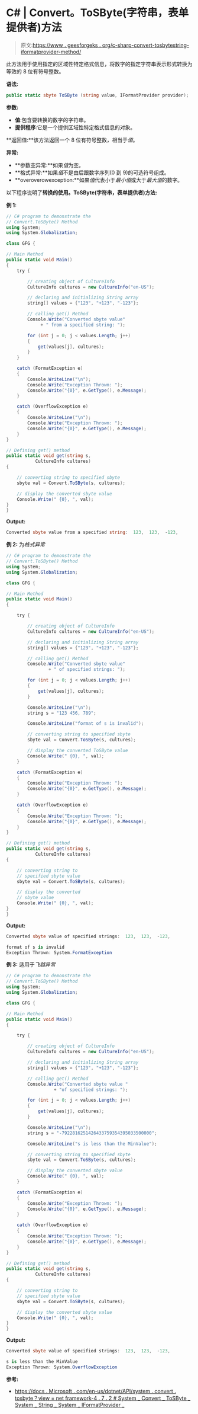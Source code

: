 # C# | Convert。ToSByte(字符串，表单提供者)方法

> 原文:[https://www . geesforgeks . org/c-sharp-convert-tosbytestring-iformatprovider-method/](https://www.geeksforgeeks.org/c-sharp-convert-tosbytestring-iformatprovider-method/)

此方法用于使用指定的区域性特定格式信息，将数字的指定字符串表示形式转换为等效的 8 位有符号整数。

**语法:**

```cs
public static sbyte ToSByte (string value, IFormatProvider provider);

```

**参数:**

*   **值**:包含要转换的数字的字符串。
*   **提供程序**:它是一个提供区域性特定格式信息的对象。

**返回值:**该方法返回一个 8 位有符号整数，相当于*值*。

**异常:**

*   **参数空异常:**如果*值*为空。
*   **格式异常:**如果*值*不是由后跟数字序列(0 到 9)的可选符号组成。
*   **overoverowexception:**如果*值*代表小于*最小值*或大于*最大值*的数字。

以下程序说明了**转换的使用。ToSByte(字符串，表单提供者)方法:**

**例 1:**

```cs
// C# program to demonstrate the
// Convert.ToSByte() Method
using System;
using System.Globalization;

class GFG {

// Main Method
public static void Main()
{
    try {

        // creating object of CultureInfo
        CultureInfo cultures = new CultureInfo("en-US");

        // declaring and initializing String array
        string[] values = {"123", "+123", "-123"};

        // calling get() Method
        Console.Write("Converted sbyte value"
             + " from a specified string: ");

        for (int j = 0; j < values.Length; j++)
        {
            get(values[j], cultures);
        }
    }

    catch (FormatException e)
    {
        Console.WriteLine("\n");
        Console.Write("Exception Thrown: ");
        Console.Write("{0}", e.GetType(), e.Message);
    }

    catch (OverflowException e) 
    {
        Console.WriteLine("\n");
        Console.Write("Exception Thrown: ");
        Console.Write("{0}", e.GetType(), e.Message);
    }
}

// Defining get() method
public static void get(string s,
           CultureInfo cultures)
{

    // converting string to specified sbyte
    sbyte val = Convert.ToSByte(s, cultures);

    // display the converted sbyte value
    Console.Write(" {0}, ", val);
}
}
```

**Output:**

```cs
Converted sbyte value from a specified string:  123,  123,  -123,

```

**例 2:** 为*格式异常*

```cs
// C# program to demonstrate the
// Convert.ToSByte() Method
using System;
using System.Globalization;

class GFG {

// Main Method
public static void Main()
{

    try {

        // creating object of CultureInfo
        CultureInfo cultures = new CultureInfo("en-US");

        // declaring and initializing String array
        string[] values = {"123", "+123", "-123"};

        // calling get() Method
        Console.Write("Converted sbyte value"
                + " of specified strings: ");

        for (int j = 0; j < values.Length; j++)
        {
            get(values[j], cultures);
        }

        Console.WriteLine("\n");
        string s = "123 456, 789";

        Console.WriteLine("format of s is invalid");

        // converting string to specified sbyte
        sbyte val = Convert.ToSByte(s, cultures);

        // display the converted ToSByte value
        Console.Write(" {0}, ", val);
    }

    catch (FormatException e) 
    {
        Console.Write("Exception Thrown: ");
        Console.Write("{0}", e.GetType(), e.Message);
    }

    catch (OverflowException e) 
    {
        Console.Write("Exception Thrown: ");
        Console.Write("{0}", e.GetType(), e.Message);
    }
}

// Defining get() method
public static void get(string s,
           CultureInfo cultures)
{

    // converting string to
    // specified sbyte value
    sbyte val = Convert.ToSByte(s, cultures);

    // display the converted
    // sbyte value
    Console.Write(" {0}, ", val);
}
}
```

**Output:**

```cs
Converted sbyte value of specified strings:  123,  123,  -123, 

format of s is invalid
Exception Thrown: System.FormatException

```

**例 3:** 适用于*飞越异常*

```cs
// C# program to demonstrate the
// Convert.ToSByte() Method
using System;
using System.Globalization;

class GFG {

// Main Method
public static void Main()
{

    try {

        // creating object of CultureInfo
        CultureInfo cultures = new CultureInfo("en-US");

        // declaring and initializing String array
        string[] values = {"123", "+123", "-123"};

        // calling get() Method
        Console.Write("Converted sbyte value "
                  + "of specified strings: ");

        for (int j = 0; j < values.Length; j++) 
        {
            get(values[j], cultures);
        }

        Console.WriteLine("\n");
        string s = "-7922816251426433759354395033500000";

        Console.WriteLine("s is less than the MinValue");

        // converting string to specified sbyte
        sbyte val = Convert.ToSByte(s, cultures);

        // display the converted sbyte value
        Console.Write(" {0}, ", val);
    }

    catch (FormatException e) 
    {
        Console.Write("Exception Thrown: ");
        Console.Write("{0}", e.GetType(), e.Message);
    }

    catch (OverflowException e) 
    {
        Console.Write("Exception Thrown: ");
        Console.Write("{0}", e.GetType(), e.Message);
    }
}

// Defining get() method
public static void get(string s,
           CultureInfo cultures)
{

    // converting string to
    // specified sbyte value
    sbyte val = Convert.ToSByte(s, cultures);

    // display the converted sbyte value
    Console.Write(" {0}, ", val);
}
}
```

**Output:**

```cs
Converted sbyte value of specified strings:  123,  123,  -123, 

s is less than the MinValue
Exception Thrown: System.OverflowException

```

**参考:**

*   [https://docs . Microsoft . com/en-us/dotnet/API/system . convert . tosbyte？view = net framework-4 . 7 . 2 # System _ Convert _ ToSByte _ System _ String _ System _ IFormatProvider _](https://docs.microsoft.com/en-us/dotnet/api/system.convert.tosbyte?view=netframework-4.7.2#System_Convert_ToSByte_System_String_System_IFormatProvider_)